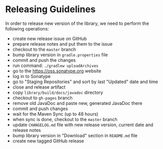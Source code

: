 Releasing Guidelines
====================

In order to release new version of the library, we need to perform the following operations:
- create new release issue on GitHub
- prepare release notes and put them to the issue
- checkout to the `master` branch
- bump library version in `gradle.properties` file
- commit and push the changes
- run command: `./gradlew uploadArchives`
- go to the https://oss.sonatype.org website
- log in to Sonatype
- go to "Staging Repositories" and sort by last "Updated" date and time
- close and release artifact
- copy `library/build/docs/javadoc` directory
- checkout to `gh-pages` branch
- remove old JavaDoc and paste new, generated JavaDoc there
- commit and push changes
- wait for the Maven Sync (up to 48 hours)
- when sync is done, checkout to the `master` branch
- update `CHANGELOG.md` file with new release version, current date and release notes
- bump library version in "Download" section in `README.md` file
- create new tagged GitHub release
